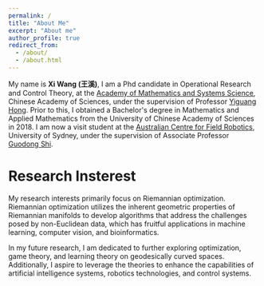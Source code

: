 ```yaml
---
permalink: /
title: "About Me"
excerpt: "About me"
author_profile: true
redirect_from: 
  - /about/
  - /about.html
---
```


My name is **Xi Wang (王溪)**,  I am a Phd candidate in Operational Research and Control Theory, at the [Academy of Mathematics and Systems Science](http://english.amss.cas.cn/), Chinese Academy of Sciences, under the supervision of Professor [Yiguang Hong](http://lsc.amss.ac.cn/~yghong/index.html). Prior to this, I obtained a Bachelor's degree in Mathematics and Applied Mathematics from the University of Chinese Academy of Sciences in 2018. I am now a visit student at the [Australian Centre for Field Robotics](https://www.sydney.edu.au/engineering/our-research/robotics-and-intelligent-systems/australian-centre-for-field-robotics.html), University of Sydney, under the supervision of Associate Professor [Guodong Shi](https://www.sydney.edu.au/engineering/about/our-people/academic-staff/guodong-shi.html).

Research Insterest
======

My research interests primarily focus on Riemannian optimization. Riemannian optimization utilizes the inherent geometric properties of Riemannian manifolds to develop algorithms that address the challenges posed by non-Euclidean data, which has fruitful applications in machine learning, computer vision, and bioinformatics.

In my future research, I am dedicated to further exploring optimization, game theory, and learning theory on geodesically curved spaces. Additionally, I aspire to leverage the theories to enhance the capabilities of artificial intelligence systems, robotics technologies, and control systems. 
